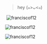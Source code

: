 > hey (๑>ᴗ<๑)

<p>&nbsp;<img align="center" src="https://github-readme-stats.vercel.app/api?username=franciscof12&show_icons=true&locale=en" alt="franciscof12" /></p>
<p><img align="center" src="https://github-readme-streak-stats.herokuapp.com/?user=franciscof12&" alt="franciscof12" /></p>
<p><img align="left" src="https://github-readme-stats.vercel.app/api/top-langs?username=franciscof12&show_icons=true&locale=en&layout=compact" alt="franciscof12" /></p>
